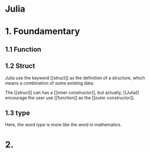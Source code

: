 # Julia

# 1. Foundamentary

## 1.1 Function


## 1.2 Struct

Julia use the keyword [[struct]] as the definition of a structure, which means a combination of some existing data.

The [[struct]] can has a [[inner constructor]], but actually, [[Julia]] encourage the user use [[function]] as the [[outer constructor]].

## 1.3 type

Here, the word _type_ is more like the word in mathematics.




# 2. 